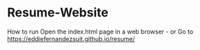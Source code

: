 # Resume-Website

How to run
Open the index.html page in a web browser - 
or 
Go to https://eddiefernandezsuit.github.io/resume/
